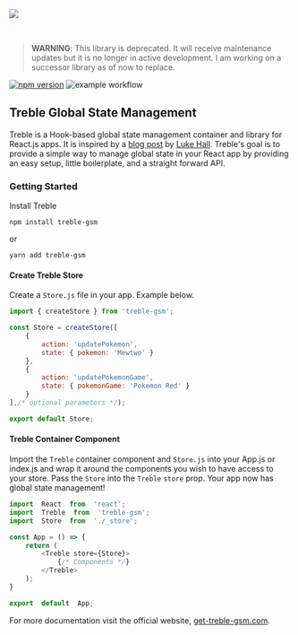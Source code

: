 <div><img src='https://hjrdave.github.io/get-treble-gsm/static/bd3520df0df3356f8a53c4588b0b285c/f3583/banner-readme.png' /></div>
<p>&nbsp;</p>

> **WARNING**: This library is deprecated. It will receive maintenance updates but it is no longer in active development. I am working on a successor library as of now to replace.  

[![npm version](https://badge.fury.io/js/treble-gsm.svg)](https://badge.fury.io/js/treble-gsm) 
![example workflow](https://github.com/hjrdave/TrebleGSM/actions/workflows/npm-publish.yml/badge.svg)


## Treble Global State Management

Treble is a Hook-based global state management container and library for React.js apps. It is inspired by a [blog post](https://medium.com/simply/state-management-with-react-hooks-and-context-api-at-10-lines-of-code-baf6be8302c) by [Luke Hall](https://medium.com/@luke.hall).  Treble's goal is to provide a simple way to manage global state in your React app by providing an easy setup, little boilerplate, and a straight forward API.

### Getting Started

Install Treble

```
npm install treble-gsm
```
or
```
yarn add treble-gsm
```

#### Create Treble Store
Create a `Store.js` file in your app.  Example below.

```javascript
import { createStore } from 'treble-gsm';

const Store = createStore([
    {
        action: 'updatePokemon',
        state: { pokemon: 'Mewtwo' }
    },
    {
        action: 'updatePokemonGame',
        state: { pokemonGame: 'Pokemon Red' }
    }
],/* optional parameters */);

export default Store;
```


#### Treble Container Component

Import the `Treble` container component and `Store.js` into your App.js or index.js and wrap it around the components you wish to have access to your store. Pass the `Store` into the `Treble` `store` prop. Your app now has global state management!

```javascript
import  React  from  'react';
import  Treble  from  'treble-gsm';
import  Store  from  './_store';

const App = () => {
    return (
        <Treble store={Store}>
            {/* Components */}
        </Treble>
    );
}

export  default  App;
```


For more documentation visit the official website, [get-treble-gsm.com](https://hjrdave.github.io/get-treble-gsm).



